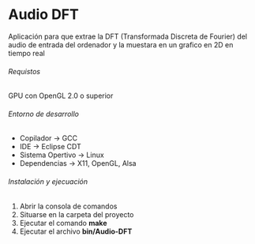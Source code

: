 # Audio DFT

Aplicación para que extrae la DFT (Transformada Discreta de Fourier) del audio de entrada del ordenador y la muestara en un grafico en 2D en tiempo real

###### Requistos

GPU con OpenGL 2.0 o superior

###### Entorno de desarrollo

* Copilador -> GCC
* IDE -> Eclipse CDT
* Sistema Opertivo -> Linux
* Dependencias -> X11, OpenGL, Alsa

###### Instalación y ejecuación

1. Abrir la consola de comandos
2. Situarse en la carpeta del proyecto
3. Ejecutar el comando **make**
4. Ejecutar el archivo **bin/Audio-DFT**

